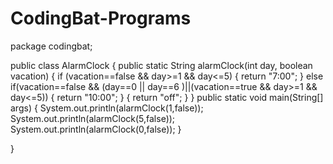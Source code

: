 # CodingBat-Programs
package codingbat;

public class AlarmClock {
	public static String alarmClock(int day, boolean vacation) {
		  if (vacation==false && day>=1 && day<=5)
		  {
		    return "7:00";
		  }
		  else if(vacation==false && (day==0 || day==6 )||(vacation==true && day>=1 && day<=5))
		  {
		    return "10:00";
		  }
		  {
		    return "off";
		  }
		}
	public static void main(String[] args) {
		System.out.println(alarmClock(1,false));
		System.out.println(alarmClock(5,false));
		System.out.println(alarmClock(0,false));
	}

}
